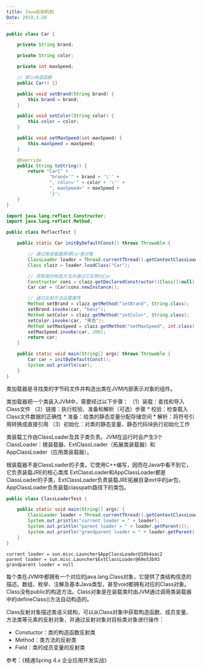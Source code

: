 ```yaml
---
title: Java反射机制
Date: 2019.3.26
---
```


```Java
public class Car {

    private String brand;

    private String color;

    private int maxSpeed;

    // 默认构造函数
    public Car() {}

    public void setBrand(String brand) {
        this.brand = brand;
    }

    public void setColor(String color) {
        this.color = color;
    }

    public void setMaxSpeed(int maxSpeed) {
        this.maxSpeed = maxSpeed;
    }

    @Override
    public String toString() {
        return "Car{" +
                "brand='" + brand + '\'' +
                ", color='" + color + '\'' +
                ", maxSpeed=" + maxSpeed +
                '}';
    }
}
```

```Java
import java.lang.reflect.Constructor;
import java.lang.reflect.Method;

public class ReflectTest {

    public static Car initByDefaultConst() throws Throwable {

        // 通过类装载器获得Car类对象
        ClassLoader loader = Thread.currentThread().getContextClassLoader();
        Class clazz = loader.loadClass("Car");

        // 获取类的构造方法并通过它实例化Car
        Constructor cons = clazz.getDeclaredConstructor((Class[])null);
        Car car = (Car)cons.newInstance();

        // 通过反射方法设置属性
        Method setBrand = clazz.getMethod("setBrand", String.class);
        setBrand.invoke(car, "benz");
        Method setColor = clazz.getMethod("setColor", String.class);
        setColor.invoke(car, "黑色");
        Method setMaxSpeed = clazz.getMethod("setMaxSpeed", int.class);
        setMaxSpeed.invoke(car, 200);
        return car;
    }

    public static void main(String[] args) throws Throwable {
        Car car = initByDefaultConst();
        System.out.println(car);
    }
}
```

类加载器是寻找类的字节码文件并构造出类在JVM内部表示对象的组件。

类加载器把一个类装入JVM中，需要经过以下步骤：
（1）装载：查找和导入Class文件
（2）链接：执行校验、准备和解析（可选）步骤
    * 校验：检查载入Class文件数据的正确性
    * 准备：给类的静态变量分配存储空间
    * 解析：将符号引用转换成直接引用
（3）初始化：对类的静态变量、静态代码块执行初始化工作

类装载工作由ClassLoader及其子类负责。JVM在运行时会产生3个ClassLoader：根装载器、ExtClassLoader（拓展类装载器）和AppClassLoader（应用类装载器）。

根装载器不是ClassLoader的子类，它使用C++编写，因而在Java中看不到它，它负责装载JRE的核心类库
ExtClassLoader和AppClassLoader都是ClassLoader的子类，ExtClassLoader负责装载JRE拓展目录ext中的jar包，AppClassLoader负责装载classpath路径下的类包。

```Java
public class ClassLoaderTest {

    public static void main(String[] args) {
        ClassLoader loader = Thread.currentThread().getContextClassLoader();
        System.out.println("current loader = " + loader);
        System.out.println("parent loader = " + loader.getParent());
        System.out.println("grandparent loader = " + loader.getParent().getParent());
    }
}
```

```
current loader = sun.misc.Launcher$AppClassLoader@18b4aac2
parent loader = sun.misc.Launcher$ExtClassLoader@60e53b93
grandparent loader = null
```

每个类在JVM中都拥有一个对应的java.lang.Class对象，它提供了类结构信息的描述。数组、枚举、注解及基本Java类型，甚至void都拥有对应的Class对象。Class没有public的构造方法。Class对象是在装载类时由JVM通过调用类装载器中的defineClass()方法自动构造的。

Class反射对象描述类语义结构，可以从Class对象中获取构造函数、成员变量、方法类等元素的反射对象，并通过反射对象对目标类对象进行操作：
* Constuctor：类的构造函数反射类
* Method：类方法的反射类
* Field：类的成员变量的反射类

参考：《精通Spring 4.x  企业应用开发实战》
